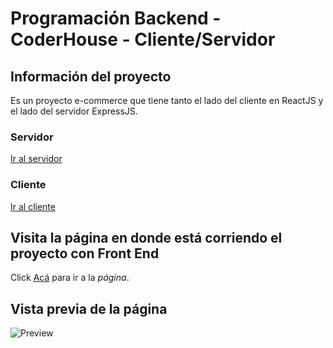 # Programación Backend - CoderHouse - Cliente/Servidor

## Información del proyecto
Es un proyecto e-commerce que tiene tanto el lado del cliente en ReactJS y el lado del servidor ExpressJS.

### Servidor 
[Ir al servidor](servidor)

### Cliente
[Ir al cliente](cliente)

## Visita la página en donde está corriendo el proyecto con Front End
Click [Acá](https://ecommercer-ch-mel-proyecto-fin.herokuapp.com/login) para ir a la _página_.

## Vista previa de la página
![Preview](preview.gif)
